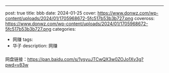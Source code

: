 ---
post: true
title: bbb
date: 2024-01-25
cover: https://www.donwz.com/wp-content/uploads/2024/01/1705968672-5fc517b53b3b727.png
coveross: https://www.donwz.com/wp-content/uploads/2024/01/1705968672-5fc517b53b3b727.png
categories:
 - 网赚
tags:
 - 华子
description:  网赚

###
网盘链接：https://pan.baidu.com/s/1ysyuJTCwQX3w0ZOJo1Xv3g?pwd=v83w
